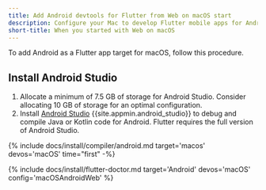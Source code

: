 ```yaml
---
title: Add Android devtools for Flutter from Web on macOS start
description: Configure your Mac to develop Flutter mobile apps for Android.
short-title: When you started with Web on macOS
---
```


To add Android as a Flutter app target for macOS, follow this procedure.

## Install Android Studio

1. Allocate a minimum of 7.5 GB of storage for Android Studio.
   Consider allocating 10 GB of storage for an optimal configuration.
1. Install [Android Studio][] {{site.appmin.android_studio}} to debug and compile
   Java or Kotlin code for Android.
   Flutter requires the full version of Android Studio.

{% include docs/install/compiler/android.md
   target='macos'
   devos='macOS'
   time="first" -%}

{% include docs/install/flutter-doctor.md
   target='Android'
   devos='macOS'
   config='macOSAndroidWeb' %}

[Android Studio]: https://developer.android.com/studio/install#mac
